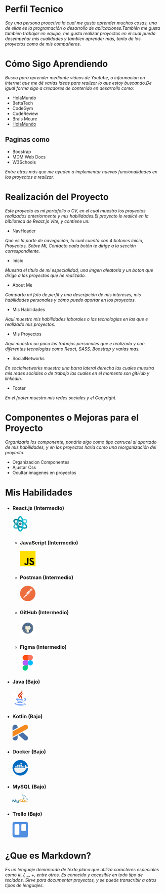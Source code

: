 # Perfil Tecnico

_Soy una persona proactiva la cual me gusta aprender muchas cosas, una de ellas es la programación o desarrollo de aplicaciones.También me gusta tambien trabajar en equipo, me gusta realizar proyectos en el cual pueda desempeñar mis cualidades y tambien aprender más, tanto de los proyectos como de mis compañeros._

# Cómo Sigo Aprendiendo

_Busco para aprender mediante videos de Youtube, o informacion en internet que me dé varias ideas para realizar lo que estoy buscando.De igual forma sigo a creadores de contenido en desarrollo como:_

- HolaMundo
- BettaTech
- CodeGym
- CodeReview
- Brais Moure
- [HolaMundo](https://www.youtube.com/@HolaMundoDev)

## Paginas como

- Boostrap
- MDM Web Docs
- W3Schools

_Entre otras más que me ayuden a implementar nuevas funcionalidades en los proyectos a realizar._

# Realización del Proyecto

_Este proyecto es mi portafolio o CV, en el cual muestro los proyectos realizados anteriormente y mis habilidades.El proyecto lo realicé en la biblioteca de React.js Vite, y contiene un:_

- NavHeader

_Que es la parte de navegación, la cual cuenta con 4 botones Inicio, Proyectos, Sobre Mi, Contacto cada botón te dirige a la sección correspondiente._

- Inicio

_Muestra el titulo de mi especialidad, una imgen aleatoria y un boton que dirige a los proyectos que he realizado._

- About Me

_Comparto mi foto de perfil y una descripción de mis intereses, mis habilidades personales y cómo puedo aportar en los proyectos._

- Mis Habilidades

_Aquí muestro mis habilidades laborales o las tecnologias en las que e realizado mis proyectos._

- Mis Proyectos

_Aquí muestro un poco los trabajos personales que e realizado y con diferentes tecnologias como React, SASS, Boostrap y varias mas._

- SocialNetworks

_En socialnetworks muestra una barra lateral derecha las cuales muestra mis redes sociales o de trabajo las cuales en el momento son gitHub y linkedin._

- Footer

_En el footer muestro mis redes sociales y el Copyright._

# Componentes o Mejoras para el Proyecto

_Organizaría los componente, pondría algo como tipo carrucel al apartado de mis habilidades, y en los proyectos haría como una reorganización del proyecto._

- Organizacion Componentes
- Ajustar Css
- Ocultar imagenes en proyectos

# Mis Habilidades

- <div class="Skill">
    <h3>React.js (Intermedio)</h3>
    <img src="src/assets/React.png" alt="React.js" width="50">   
  </div>

  - <div class="Skill">
      <h3>JavaScript (Intermedio)</h3>
      <img src="src/assets/Javascript.png" alt="JavaScript" width="50">    
    </div>

  - <div class="Skill">
      <h3>Postman (Intermedio)</h3>
      <img src="src/assets/Postman.png" alt="Postman" width="50">
    </div>

  - <div class="Skill">
      <h3>GitHub (Intermedio)</h3>
      <img src="src/assets/GitHub.png" alt="GitHub" width=50">    
    </div>

  - <div class="Skill">
      <h3>Figma (Intermedio)</h3>
      <img src="src/assets/Figma.png" alt="Figma" width="50">      
    </div>

- <div class="Skill">
    <h3>Java (Bajo)</h3>
    <img src="src/assets/Java.png" alt="Java" width="50">    
  </div>

- <div class="Skill">
    <h3>Kotlin (Bajo)</h3>
    <img src="src/assets/Kotlin.png" alt="Kotlin" width="50">    
  </div>

- <div class="Skill">
    <h3>Docker (Bajo)</h3>
    <img src="src/assets/Docker.png" alt="Docker" width="50">    
  </div>

- <div class="Skill">
    <h3>MySQL (Bajo)</h3>
    <img src="src/assets/MySQL.png" alt="MySQL" width="50">    
  </div>

- <div class="Skill">
    <h3>Trello (Bajo)</h3>
    <img src="src/assets/Trello.png" alt="Trello" width="50">    
  </div>

# ¿Que es Markdown?

_Es un lenguaje demarcado de texto plano que utiliza caracteres especiales como #, /, \_, +, entre otros. Es conocido y accesible en todo tipo de teclados. Sirve para documentar proyectos, y se puede transcribir a otros tipos de lenguajes._
